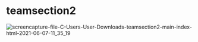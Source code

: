 # teamsection2
![screencapture-file-C-Users-User-Downloads-teamsection2-main-index-html-2021-06-07-11_35_19](https://user-images.githubusercontent.com/64583663/120964081-87a0b980-c784-11eb-91f8-210d5e472148.png)
